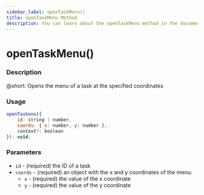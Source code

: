 ```yaml
---
sidebar_label: openTaskMenu()
title: openTaskMenu Method
description: You can learn about the openTaskMenu method in the documentation of the DHTMLX JavaScript To Do List library. Browse developer guides and API reference, try out code examples and live demos, and download a free 30-day evaluation version of DHTMLX To Do List.
---
```


# openTaskMenu()

### Description

@short: Opens the menu of a task at the specified coordinates

### Usage

~~~js
openTaskenu({
    id: string | number,
    coords: { x: number, y: number },
    context?: boolean
}): void;
~~~

### Parameters

- `id` - (required) the ID of a task
- `coords` - (required) an object with the x and y coordinates of the menu:
    - `x` - (required) the value of the x coordinate
    - `y` - (required) the value of the y coordinate